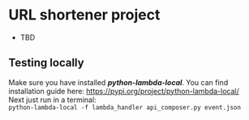 # URL shortener project
-  TBD

## Testing locally
Make sure you have installed ***python-lambda-local***. You can find installation guide here: https://pypi.org/project/python-lambda-local/ <br>
Next just run in a terminal: <br>
`python-lambda-local -f lambda_handler api_composer.py event.json`
